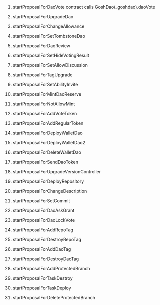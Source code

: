 1) startProposalForDaoVote
contract calls GoshDao(_goshdao).daoVote

2) startProposalForUpgradeDao
3) startProposalForChangeAllowance
4) startProposalForSetTombstoneDao
5) startProposalForDaoReview
6) startProposalForSetHideVotingResult
7) startProposalForSetAllowDiscussion
8) startProposalForTagUpgrade
9) startProposalForSetAbilityInvite
10) startProposalForMintDaoReserve
11) startProposalForNotAllowMint
12) startProposalForAddVoteToken
13) startProposalForAddRegularToken
14) startProposalForDeployWalletDao
15) startProposalForDeployWalletDao2
16) startProposalForDeleteWalletDao
17) startProposalForSendDaoToken
18) startProposalForUpgradeVersionController
19) startProposalForDeployRepository
20) startProposalForChangeDescription
21) startProposalForSetCommit
22) startProposalForDaoAskGrant
23) startProposalForDaoLockVote
24) startProposalForAddRepoTag
25) startProposalForDestroyRepoTag
26) startProposalForAddDaoTag
27) startProposalForDestroyDaoTag
28) startProposalForAddProtectedBranch
29) startProposalForTaskDestroy
30) startProposalForTaskDeploy
31) startProposalForDeleteProtectedBranch

